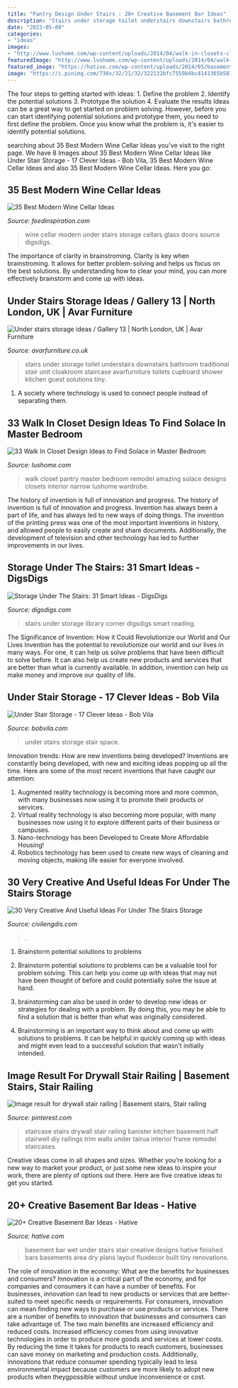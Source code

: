 ```yaml
---
title: "Pantry Design Under Stairs : 20+ Creative Basement Bar Ideas"
description: "Stairs under storage toilet understairs downstairs bathroom traditional stair unit cloakroom staircase avarfurniture toilets cupboard shower kitchen guest solutions tiny"
date: "2023-05-09"
categories:
- "ideas"
images:
- "http://www.lushome.com/wp-content/uploads/2014/04/walk-in-closets-closet-organization-interior-design-ideas-9.jpg"
featuredImage: "http://www.lushome.com/wp-content/uploads/2014/04/walk-in-closets-closet-organization-interior-design-ideas-9.jpg"
featured_image: "https://hative.com/wp-content/uploads/2014/05/basement-bar-ideas/2-small-under-stair-wet-bar.jpg"
image: "https://i.pinimg.com/736x/32/21/32/322132bfc7559b4bc4141365b5816d38.jpg"
---
```



The four steps to getting started with ideas: 1. Define the problem 2. Identify the potential solutions 3. Prototype the solution 4. Evaluate the results
Ideas can be a great way to get started on problem solving. However, before you can start identifying potential solutions and prototype them, you need to first define the problem. Once you know what the problem is, it's easier to identify potential solutions.

	

		
searching about 35 Best Modern Wine Cellar Ideas you've visit to the right page. We have 8 Images about 35 Best Modern Wine Cellar Ideas like Under Stair Storage - 17 Clever Ideas - Bob Vila, 35 Best Modern Wine Cellar Ideas and also 35 Best Modern Wine Cellar Ideas. Here you go:
		
    
## 35 Best Modern Wine Cellar Ideas

<img loading=lazy src="http://feedinspiration.com/wp-content/uploads/2015/07/Modern-Wine-Cellar-Brilliant-Design-Ideas.jpg" onerror="this.onerror=null;this.src='https://tse2.mm.bing.net/th?id=OIP.0csd3sv6ExCz7UsmQBlLtAHaJ6&amp;pid=15.1';" alt="35 Best Modern Wine Cellar Ideas">

_Source: feedinspiration.com_

>wine cellar modern under stairs storage cellars glass doors source digsdigs. 

	

The importance of clarity in brainstroming.
Clarity is key when brainstroming. It allows for better problem-solving and helps us focus on the best solutions. By understanding how to clear your mind, you can more effectively brainstorm and come up with ideas.

    
## Under Stairs Storage Ideas / Gallery 13 | North London, UK | Avar Furniture

<img loading=lazy src="https://www.avarfurniture.co.uk/images/gallery/220/07-traditional-style-under-stairs-unit.jpg" onerror="this.onerror=null;this.src='https://tse3.mm.bing.net/th?id=OIP.HqxgAyaF1OyCQm5q4qyx-AHaLH&amp;pid=15.1';" alt="Under stairs storage ideas / Gallery 13 | North London, UK | Avar Furniture">

_Source: avarfurniture.co.uk_

>stairs under storage toilet understairs downstairs bathroom traditional stair unit cloakroom staircase avarfurniture toilets cupboard shower kitchen guest solutions tiny. 

	

1. A society where technology is used to connect people instead of separating them.

    
## 33 Walk In Closet Design Ideas To Find Solace In Master Bedroom

<img loading=lazy src="http://www.lushome.com/wp-content/uploads/2014/04/walk-in-closets-closet-organization-interior-design-ideas-9.jpg" onerror="this.onerror=null;this.src='https://tse2.mm.bing.net/th?id=OIP.BSGCNeYnXFlq-acklwrFqwHaLG&amp;pid=15.1';" alt="33 Walk In Closet Design Ideas to Find Solace in Master Bedroom">

_Source: lushome.com_

>walk closet pantry master bedroom remodel amazing solace designs closets interior narrow lushome wardrobe. 

	

The history of invention is full of innovation and progress.
The history of invention is full of innovation and progress. Invention has always been a part of life, and has always led to new ways of doing things. The invention of the printing press was one of the most important inventions in history, and allowed people to easily create and share documents. Additionally, the development of television and other technology has led to further improvements in our lives.

    
## Storage Under The Stairs: 31 Smart Ideas - DigsDigs

<img loading=lazy src="https://www.digsdigs.com/photos/09-library-under-the-stairs.jpg" onerror="this.onerror=null;this.src='https://tse2.mm.bing.net/th?id=OIP.tT6Oz3wBkgxXgopAygOFvgHaLH&amp;pid=15.1';" alt="Storage Under The Stairs: 31 Smart Ideas - DigsDigs">

_Source: digsdigs.com_

>stairs under storage library corner digsdigs smart reading. 

	

The Significance of Invention: How it Could Revolutionize our World and Our Lives
Invention has the potential to revolutionize our world and our lives in many ways. For one, it can help us solve problems that have been difficult to solve before. It can also help us create new products and services that are better than what is currently available. In addition, invention can help us make money and improve our quality of life.

    
## Under Stair Storage - 17 Clever Ideas - Bob Vila

<img loading=lazy src="https://s3-production.bobvila.com/slides/5616/original/BHA_storage_stairs.jpg?1553801244" onerror="this.onerror=null;this.src='https://tse2.mm.bing.net/th?id=OIP.EjnwyVQist2G-MxQmya42gHaJ4&amp;pid=15.1';" alt="Under Stair Storage - 17 Clever Ideas - Bob Vila">

_Source: bobvila.com_

>under stairs storage stair space. 

	

Innovation trends: How are new inventions being developed?
Inventions are constantly being developed, with new and exciting ideas popping up all the time. Here are some of the most recent inventions that have caught our attention:
1. Augmented reality technology is becoming more and more common, with many businesses now using it to promote their products or services.
2. Virtual reality technology is also becoming more popular, with many businesses now using it to explore different parts of their business or campuses.
3. Nano-technology has been Developed to Create More Affordable Housing!
4. Robotics technology has been used to create new ways of cleaning and moving objects, making life easier for everyone involved.

    
## 30 Very Creative And Useful Ideas For Under The Stairs Storage

<img loading=lazy src="https://civilengdis.com/wp-content/uploads/2021/04/most-creative-under-the-stairs-home-designs-6410-1369x2048.jpg" onerror="this.onerror=null;this.src='https://tse2.mm.bing.net/th?id=OIP.EKJHJqF-HGhhL-q237hOJQHaLF&amp;pid=15.1';" alt="30 Very Creative And Useful Ideas For Under The Stairs Storage">

_Source: civilengdis.com_

>. 

	

1. Brainstorm potential solutions to problems
1. Brainstorm potential solutions to problems can be a valuable tool for problem solving. This can help you come up with ideas that may not have been thought of before and could potentially solve the issue at hand.
2. brainstorming can also be used in order to develop new ideas or strategies for dealing with a problem. By doing this, you may be able to find a solution that is better than what was originally considered.

3. Brainstorming is an important way to think about and come up with solutions to problems. It can be helpful in quickly coming up with ideas and might even lead to a successful solution that wasn’t initially intended.

    
## Image Result For Drywall Stair Railing | Basement Stairs, Stair Railing

<img loading=lazy src="https://i.pinimg.com/736x/32/21/32/322132bfc7559b4bc4141365b5816d38.jpg" onerror="this.onerror=null;this.src='https://tse2.mm.bing.net/th?id=OIP.Pu31EbLOstocGwtK4XBN1QHaJ3&amp;pid=15.1';" alt="Image result for drywall stair railing | Basement stairs, Stair railing">

_Source: pinterest.com_

>staircase stairs drywall stair railing banister kitchen basement half stairwell diy railings trim walls under tairua interior frame remodel staircases. 

	

Creative ideas come in all shapes and sizes. Whether you’re looking for a new way to market your product, or just some new ideas to inspire your work, there are plenty of options out there. Here are five creative ideas to get you started.

    
## 20+ Creative Basement Bar Ideas - Hative

<img loading=lazy src="https://hative.com/wp-content/uploads/2014/05/basement-bar-ideas/2-small-under-stair-wet-bar.jpg" onerror="this.onerror=null;this.src='https://tse2.mm.bing.net/th?id=OIP.ZcuxemJXztmIPJZ1R7nFdQHaFj&amp;pid=15.1';" alt="20+ Creative Basement Bar Ideas - Hative">

_Source: hative.com_

>basement bar wet under stairs stair creative designs hative finished bars basements area dry plans layout fluxdecor built tiny renovations. 

	

The role of innovation in the economy: What are the benefits for businesses and consumers?
Innovation is a critical part of the economy, and for companies and consumers it can have a number of benefits. For businesses, innovation can lead to new products or services that are better-suited to meet specific needs or requirements. For consumers, innovation can mean finding new ways to purchase or use products or services.
There are a number of benefits to innovation that businesses and consumers can take advantage of. The two main benefits are increased efficiency and reduced costs. Increased efficiency comes from using innovative technologies in order to produce more goods and services at lower costs. By reducing the time it takes for products to reach customers, businesses can save money on marketing and production costs. Additionally, innovations that reduce consumer spending typically lead to less environmental impact because customers are more likely to adopt new products when theygpossible without undue inconvenience or cost.

